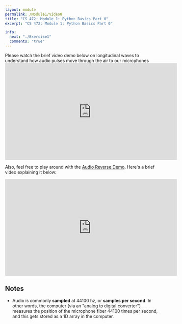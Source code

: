 ```yaml
---
layout: module
permalink: /Module1/Video0
title: "CS 472: Module 1: Python Basics Part 0"
excerpt: "CS 472: Module 1: Python Basics Part 0"

info:
  next: "./Exercise1"
  comments: "true"
---
```


<p>
Please watch the brief video demo below on longitudinal waves to understand how audio pulses move through the air to our microphones
<iframe width="560" height="315" src="https://www.youtube.com/embed/Bcqp6t4ybxU" frameborder="0" allow="accelerometer; autoplay; clipboard-write; encrypted-media; gyroscope; picture-in-picture" allowfullscreen></iframe>
</p>

<p>
Also, feel free to play around with the <a href = "https://ursinus-cs472a-s2021.github.io/Week1_AudioReverseGame/">Audio Reverse Demo</a>.  Here's a brief video explaining it below:
</p>

<iframe width="560" height="315" src="https://www.youtube.com/embed/j4P7p6rNaoI" frameborder="0" allow="accelerometer; autoplay; clipboard-write; encrypted-media; gyroscope; picture-in-picture" allowfullscreen></iframe>


<h2>Notes</h2>
<ul>
<li>Audio is commonly <b>sampled</b> at 44100 hz, or <b>samples per second</b>.  In other words, the computer (via an "analog to digital converter") measures the position of the microphone fiber 44100 times per second, and this gets stored as a 1D array in the computer.</li>
</ul>